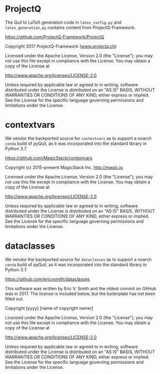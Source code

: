 ProjectQ
========

The Quil to LaTeX generation code in `latex_config.py` and
`latex_generation.py` contains content from ProjectQ-Framework.

https://github.com/ProjectQ-Framework/ProjectQ

Copyright 2017 ProjectQ-Framework (www.projectq.ch)

Licensed under the Apache License, Version 2.0 (the "License");
you may not use this file except in compliance with the License.
You may obtain a copy of the License at

   http://www.apache.org/licenses/LICENSE-2.0

Unless required by applicable law or agreed to in writing, software
distributed under the License is distributed on an "AS IS" BASIS,
WITHOUT WARRANTIES OR CONDITIONS OF ANY KIND, either express or implied.
See the License for the specific language governing permissions and
limitations under the License.

contextvars
===========

We vendor the backported source for `contextvars` as to support a
noarch `conda` build of pyQuil, as it was incorporated into the
standard library in Python 3.7.

https://github.com/MagicStack/contextvars

Copyright (c) 2015-present MagicStack Inc.  http://magic.io

Licensed under the Apache License, Version 2.0 (the "License");
you may not use this file except in compliance with the License.
You may obtain a copy of the License at

   http://www.apache.org/licenses/LICENSE-2.0

Unless required by applicable law or agreed to in writing, software
distributed under the License is distributed on an "AS IS" BASIS,
WITHOUT WARRANTIES OR CONDITIONS OF ANY KIND, either express or implied.
See the License for the specific language governing permissions and
limitations under the License.

dataclasses
===========

We vendor the backported source for `dataclasses` as to support a
noarch `conda` build of pyQuil, as it was incorporated into the
standard library in Python 3.7.

https://github.com/ericvsmith/dataclasses

This software was written by Eric V. Smith and the oldest commit on
GitHub was in 2017. The license is included below, but the boilerplate
has not been filled out.

Copyright [yyyy] [name of copyright owner]

Licensed under the Apache License, Version 2.0 (the "License");
you may not use this file except in compliance with the License.
You may obtain a copy of the License at

   http://www.apache.org/licenses/LICENSE-2.0

Unless required by applicable law or agreed to in writing, software
distributed under the License is distributed on an "AS IS" BASIS,
WITHOUT WARRANTIES OR CONDITIONS OF ANY KIND, either express or implied.
See the License for the specific language governing permissions and
limitations under the License.
